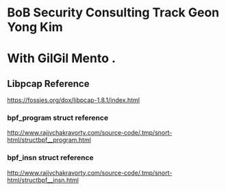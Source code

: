   # BoB Security Consulting Track Geon Yong Kim
  # With GilGil Mento .
  
  ## Libpcap Reference
  https://fossies.org/dox/libpcap-1.8.1/index.html
  
  ### bpf_program struct reference
  http://www.rajivchakravorty.com/source-code/.tmp/snort-html/structbpf__program.html
  
  ### bpf_insn struct reference
  http://www.rajivchakravorty.com/source-code/.tmp/snort-html/structbpf__insn.html
